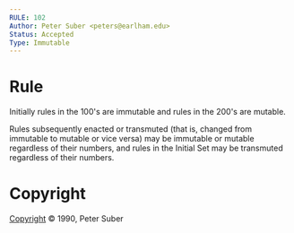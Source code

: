 ```yaml
---
RULE: 102
Author: Peter Suber <peters@earlham.edu>
Status: Accepted
Type: Immutable
---
```


# Rule

Initially rules in the 100's are immutable and rules in the 200's are mutable.

Rules subsequently enacted or transmuted (that is, changed from immutable to mutable or vice versa) may be immutable or mutable regardless of their numbers, and rules in the Initial Set may be transmuted regardless of their numbers.

# Copyright

[Copyright](http://legacy.earlham.edu/~peters/copyrite.htm) © 1990, Peter Suber
